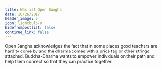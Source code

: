 ```yaml
---
title: Was ist Open Sangha
date: 10/26/2017
header_image: 0
icon: lightbulb-o
hidefrompostlist: false
continue_link: false
---
```

Open Sangha acknowledges the fact that in some places good teachers are hard to come by and the dharma comes with a price tag or other strings attached. Buddha-Dharma wants to empower individuals on their path and help them connect so that they can practice together.